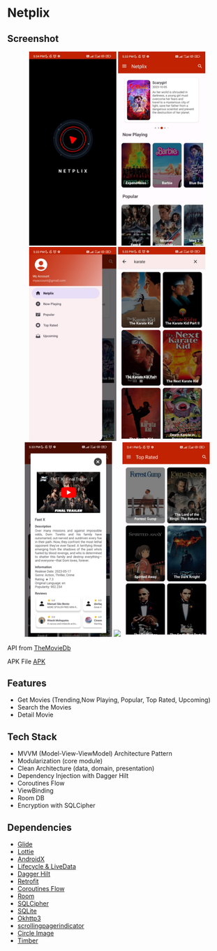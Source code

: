 # Netplix

## Screenshot
<p align="center">
  <img src="assets/ss1.jpeg" width="200" />
  <img src="assets/ss2.jpeg" width="200" />
  <img src="assets/ss3.jpeg" width="200" />
  <img src="assets/ss4.jpeg" width="200" />
  <img src="assets/ss5.jpeg" width="200" />
  <img src="assets/ss6.jpeg" width="200" />
  <img src="assets/ss7.jpeg" width="200" />
</p>

API from [TheMovieDb](https://developers.themoviedb.org/3)

APK File [APK](https://drive.google.com/drive/folders/11HKqDYHYYMBw-TMm7KLFtTnGcE4n1eFG?usp=sharing)

## Features
- Get Movies (Trending,Now Playing, Popular, Top Rated, Upcoming)
- Search the Movies
- Detail Movie

## Tech Stack
- MVVM (Model-View-ViewModel) Architecture Pattern
- Modularization (core module)
- Clean Architecture (data, domain, presentation)
- Dependency Injection with Dagger Hilt
- Coroutines Flow
- ViewBinding
- Room DB
- Encryption with SQLCipher

## Dependencies
- [Glide](https://github.com/bumptech/glide)
- [Lottie](https://github.com/airbnb/lottie-android)
- [AndroidX](https://mvnrepository.com/artifact/androidx)
- [Lifecycle & LiveData](https://developer.android.com/jetpack/androidx/releases/lifecycle)
- [Dagger Hilt](https://dagger.dev/hilt/)
- [Retrofit](https://square.github.io/retrofit/)
- [Coroutines Flow](https://developer.android.com/kotlin/flow)
- [Room](https://developer.android.com/training/data-storage/room?gclid=Cj0KCQiA0MD_BRCTARIsADXoopYlw1cozWjwyR-ucLYa-aoqYlZeJmxG34JnhByjApMNwuchOcAzcy0aAgGHEALw_wcB&gclsrc=aw.ds)
- [SQLCipher](https://github.com/sqlcipher/sqlcipher)
- [SQLite](https://developer.android.com/jetpack/androidx/releases/sqlite)
- [Okhttp3](https://square.github.io/okhttp/)
- [scrollingpagerindicator](https://github.com/tinkoff-mobile-tech/ScrollingPagerIndicator)
- [Circle Image](https://github.com/hdodenhof/CircleImageView)
- [Timber](https://github.com/JakeWharton/timber)
